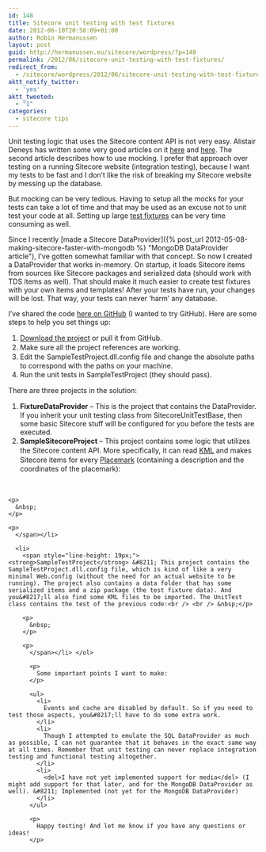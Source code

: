 ```yaml
---
id: 148
title: Sitecore unit testing with test fixtures
date: 2012-06-10T20:58:09+01:00
author: Robin Hermanussen
layout: post
guid: http://hermanussen.eu/sitecore/wordpress/?p=148
permalink: /2012/06/sitecore-unit-testing-with-test-fixtures/
redirect_from:
  - /sitecore/wordpress/2012/06/sitecore-unit-testing-with-test-fixtures/
aktt_notify_twitter:
  - 'yes'
aktt_tweeted:
  - "1"
categories:
  - sitecore tips
---
```

Unit testing logic that uses the Sitecore content API is not very easy. Alistair Deneys has written some very good articles on it <a title="Unit Testing in Sitecore is Not Scary" href="http://adeneys.wordpress.com/2010/11/20/unit-testing-in-sitecore-is-not-scary/">here</a> and <a title="Mocking Sitecore" href="http://adeneys.wordpress.com/2012/04/13/mocking-sitecore/">here</a>. The second article describes how to use mocking. I prefer that approach over testing on a running Sitecore website (integration testing), because I want my tests to be fast and I don&#8217;t like the risk of breaking my Sitecore website by messing up the database.

But mocking can be very tedious. Having to setup all the mocks for your tests can take a lot of time and that may be used as an excuse not to unit test your code at all. Setting up large <a title="Test Fixture on Wikipedia" href="http://en.wikipedia.org/wiki/Test_fixture#Software">test fixtures</a> can be very time consuming as well.

Since I recently [made a Sitecore DataProvider]({% post_url 2012-05-08-making-sitecore-faster-with-mongodb %} "MongoDB DataProvider article"), I&#8217;ve gotten somewhat familiar with that concept. So now I created a DataProvider that works in-memory. On startup, it loads Sitecore items from sources like Sitecore packages and serialized data (should work with TDS items as well). That should make it much easier to create test fixtures with your own items and templates! After your tests have run, your changes will be lost. That way, your tests can never &#8216;harm&#8217; any database.

I&#8217;ve shared the code <a title="Sitecore FixtureDataProvider" href="https://github.com/hermanussen/Sitecore-FixtureDataProvider">here on GitHub</a> (I wanted to try GitHub). Here are some steps to help you set things up:

  1. <span style="line-height: 19px;"><a title="Download a ZIP file with the code" href="https://github.com/hermanussen/Sitecore-FixtureDataProvider/zipball/master">Download the project</a> or pull it from GitHub.</span>
  2. <span style="line-height: 19px;">Make sure all the project references are working.</span>
  3. <span style="line-height: 19px;">Edit the SampleTestProject.dll.config file and change the absolute paths to correspond with the paths on your machine.</span>
  4. <span style="line-height: 19px;">Run the unit tests in SampleTestProject (they should pass).</span>

There are three projects in the solution:

  1. <span style="line-height: 19px;"><strong>FixtureDataProvider</strong> &#8211; This is the project that contains the DataProvider. If you inherit your unit testing class from SitecoreUnitTestBase, then some basic Sitecore stuff will be configured for you before the tests are executed.</span>
  2. <span style="line-height: 19px;"><strong>SampleSitecoreProject</strong> &#8211; This project contains some logic that utilizes the Sitecore content API. More specifically, it can read <a title="KML Tutorial" href="https://developers.google.com/kml/documentation/kml_tut">KML</a> and makes Sitecore items for every <a title="Placemark part of the KML tutorial" href="https://developers.google.com/kml/documentation/kml_tut#placemarks">Placemark</a> (containing a description and the coordinates of the placemark):<br /> <br /> &nbsp;</p> 
    
    <p>
      &nbsp;
    </p>
    
    <p>
      </span></li> 
      
      <li>
        <span style="line-height: 19px;"><strong>SampleTestProject</strong> &#8211; This project contains the SampleTestProject.dll.config file, which is kind of like a very minimal Web.config (without the need for an actual website to be running). The project also contains a data folder that has some serialized items and a zip package (the test fixture data). And you&#8217;ll also find some KML files to be imported. The UnitTest class contains the test of the previous code:<br /> <br /> &nbsp;</p> 
        
        <p>
          &nbsp;
        </p>
        
        <p>
          </span></li> </ol> 
          
          <p>
            Some important points I want to make:
          </p>
          
          <ul>
            <li>
              Events and cache are disabled by default. So if you need to test those aspects, you&#8217;ll have to do some extra work.
            </li>
            <li>
              Though I attempted to emulate the SQL DataProvider as much as possible, I can not guarantee that it behaves in the exact same way at all times. Remember that unit testing can never replace integration testing and functional testing altogether.
            </li>
            <li>
              <del>I have not yet implemented support for media</del> (I might add support for that later, and for the MongoDB DataProvider as well). &#8211; Implemented (not yet for the MongoDB DataProvider)
            </li>
          </ul>
          
          <p>
            Happy testing! And let me know if you have any questions or ideas!
          </p>